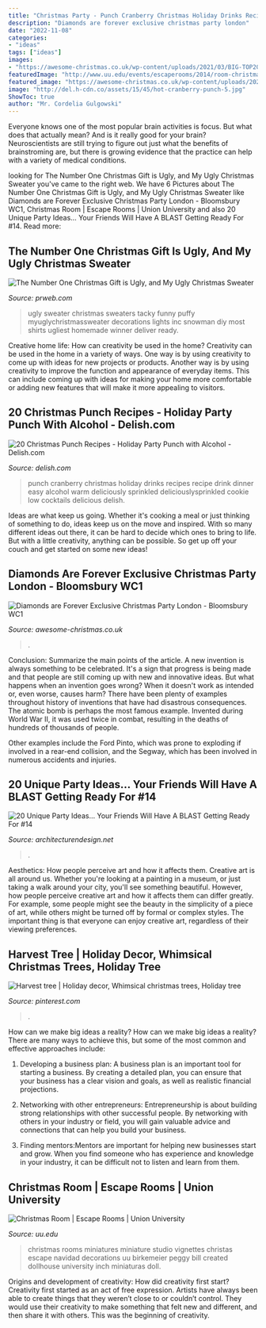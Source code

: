```yaml
---
title: "Christmas Party - Punch Cranberry Christmas Holiday Drinks Recipes Recipe Drink Dinner Easy Alcohol Warm Deliciously Sprinkled Deliciouslysprinkled Cookie Low Cocktails Delicious Delish"
description: "Diamonds are forever exclusive christmas party london"
date: "2022-11-08"
categories:
- "ideas"
tags: ["ideas"]
images:
- "https://awesome-christmas.co.uk/wp-content/uploads/2021/03/BIG-TOP2018_WEB_JoeWood-011542-scaled-1704x1704.jpg"
featuredImage: "http://www.uu.edu/events/escaperooms/2014/room-christmas.jpg"
featured_image: "https://awesome-christmas.co.uk/wp-content/uploads/2021/03/BIG-TOP2018_WEB_JoeWood-011542-scaled-1704x1704.jpg"
image: "http://del.h-cdn.co/assets/15/45/hot-cranberry-punch-5.jpg"
ShowToc: true
author: "Mr. Cordelia Gulgowski"
---
```



Everyone knows one of the most popular brain activities is focus. But what does that actually mean? And is it really good for your brain? Neuroscientists are still trying to figure out just what the benefits of brainstroming are, but there is growing evidence that the practice can help with a variety of medical conditions.

	

		
looking for The Number One Christmas Gift is Ugly, and My Ugly Christmas Sweater you've came to the right web. We have 6 Pictures about The Number One Christmas Gift is Ugly, and My Ugly Christmas Sweater like Diamonds are Forever Exclusive Christmas Party London - Bloomsbury WC1, Christmas Room | Escape Rooms | Union University and also 20 Unique Party Ideas… Your Friends Will Have A BLAST Getting Ready For #14. Read more:
		
    
## The Number One Christmas Gift Is Ugly, And My Ugly Christmas Sweater

<img loading=lazy src="http://ww1.prweb.com/prfiles/2011/11/16/8961169/my-ugly-christmas-sweater-5-annemarieblackman.JPG" onerror="this.onerror=null;this.src='https://tse1.mm.bing.net/th?id=OIP.tJ3P6uFMT3rSZlSCUB8xOAHaKu&amp;pid=15.1';" alt="The Number One Christmas Gift is Ugly, and My Ugly Christmas Sweater">

_Source: prweb.com_

>ugly sweater christmas sweaters tacky funny puffy myuglychristmassweater decorations lights inc snowman diy most shirts ugliest homemade winner deliver ready. 

	

Creative home life: How can creativity be used in the home?
Creativity can be used in the home in a variety of ways. One way is by using creativity to come up with ideas for new projects or products. Another way is by using creativity to improve the function and appearance of everyday items. This can include coming up with ideas for making your home more comfortable or adding new features that will make it more appealing to visitors.

    
## 20 Christmas Punch Recipes - Holiday Party Punch With Alcohol - Delish.com

<img loading=lazy src="http://del.h-cdn.co/assets/15/45/hot-cranberry-punch-5.jpg" onerror="this.onerror=null;this.src='https://tse3.mm.bing.net/th?id=OIP.uUo2zOtkLvG5RKV6kALgiwHaLH&amp;pid=15.1';" alt="20 Christmas Punch Recipes - Holiday Party Punch with Alcohol - Delish.com">

_Source: delish.com_

>punch cranberry christmas holiday drinks recipes recipe drink dinner easy alcohol warm deliciously sprinkled deliciouslysprinkled cookie low cocktails delicious delish. 

	

Ideas are what keep us going. Whether it's cooking a meal or just thinking of something to do, ideas keep us on the move and inspired. With so many different ideas out there, it can be hard to decide which ones to bring to life. But with a little creativity, anything can be possible. So get up off your couch and get started on some new ideas!

    
## Diamonds Are Forever Exclusive Christmas Party London - Bloomsbury WC1

<img loading=lazy src="https://awesome-christmas.co.uk/wp-content/uploads/2021/03/BIG-TOP2018_WEB_JoeWood-011542-scaled-1704x1704.jpg" onerror="this.onerror=null;this.src='https://tse3.mm.bing.net/th?id=OIP.q9p-Bn-DIJRBtF9g_mmeEQHaHa&amp;pid=15.1';" alt="Diamonds are Forever Exclusive Christmas Party London - Bloomsbury WC1">

_Source: awesome-christmas.co.uk_

>. 

	

Conclusion: Summarize the main points of the article.
A new invention is always something to be celebrated. It's a sign that progress is being made and that people are still coming up with new and innovative ideas. But what happens when an invention goes wrong? When it doesn't work as intended or, even worse, causes harm?
There have been plenty of examples throughout history of inventions that have had disastrous consequences. The atomic bomb is perhaps the most famous example. Invented during World War II, it was used twice in combat, resulting in the deaths of hundreds of thousands of people.

Other examples include the Ford Pinto, which was prone to exploding if involved in a rear-end collision, and the Segway, which has been involved in numerous accidents and injuries.

    
## 20 Unique Party Ideas… Your Friends Will Have A BLAST Getting Ready For #14

<img loading=lazy src="https://cdn.architecturendesign.net/wp-content/uploads/2016/05/AD-Unique-Party-Themes-14.jpg" onerror="this.onerror=null;this.src='https://tse4.mm.bing.net/th?id=OIP.GXsC1cCBgGaRLiqn6OhCoQHaO3&amp;pid=15.1';" alt="20 Unique Party Ideas… Your Friends Will Have A BLAST Getting Ready For #14">

_Source: architecturendesign.net_

>. 

	

Aesthetics: How people perceive art and how it affects them.
Creative art is all around us. Whether you're looking at a painting in a museum, or just taking a walk around your city, you'll see something beautiful. However, how people perceive creative art and how it affects them can differ greatly. For example, some people might see the beauty in the simplicity of a piece of art, while others might be turned off by formal or complex styles. The important thing is that everyone can enjoy creative art, regardless of their viewing preferences.

    
## Harvest Tree | Holiday Decor, Whimsical Christmas Trees, Holiday Tree

<img loading=lazy src="https://i.pinimg.com/736x/ee/6d/0e/ee6d0e03dcf8bec2c947271e077993ae--harvest-party-decorations-tree-decorations.jpg" onerror="this.onerror=null;this.src='https://tse2.mm.bing.net/th?id=OIP.4JIqqEQFe0SHsorwxBsuGQHaJ4&amp;pid=15.1';" alt="Harvest tree | Holiday decor, Whimsical christmas trees, Holiday tree">

_Source: pinterest.com_

>. 

	

How can we make big ideas a reality?
How can we make big ideas a reality? There are many ways to achieve this, but some of the most common and effective approaches include:
1. Developing a business plan: A business plan is an important tool for starting a business. By creating a detailed plan, you can ensure that your business has a clear vision and goals, as well as realistic financial projections.

2. Networking with other entrepreneurs: Entrepreneurship is about building strong relationships with other successful people. By networking with others in your industry or field, you will gain valuable advice and connections that can help you build your business.

3. Finding mentors:Mentors are important for helping new businesses start and grow. When you find someone who has experience and knowledge in your industry, it can be difficult not to listen and learn from them.


    
## Christmas Room | Escape Rooms | Union University

<img loading=lazy src="http://www.uu.edu/events/escaperooms/2014/room-christmas.jpg" onerror="this.onerror=null;this.src='https://tse4.mm.bing.net/th?id=OIP.G3smRD7N8mre40uk3TGczQHaFj&amp;pid=15.1';" alt="Christmas Room | Escape Rooms | Union University">

_Source: uu.edu_

>christmas rooms miniatures miniature studio vignettes christas escape navidad decorations uu birkemeier peggy bill created dollhouse university inch miniaturas doll. 

	

Origins and development of creativity: How did creativity first start?
Creativity first started as an act of free expression. Artists have always been able to create things that they weren’t close to or couldn’t control. They would use their creativity to make something that felt new and different, and then share it with others. This was the beginning of creativity.

